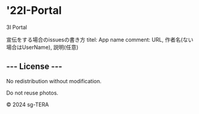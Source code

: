 # '22I-Portal

3I Portal

宣伝をする場合のissuesの書き方
titel: App name
comment: URL, 作者名(ない場合はUserName), 説明(任意)

## --- License ---  

No redistribution without modification.  

Do not reuse photos.

© 2024 sg-TERA
